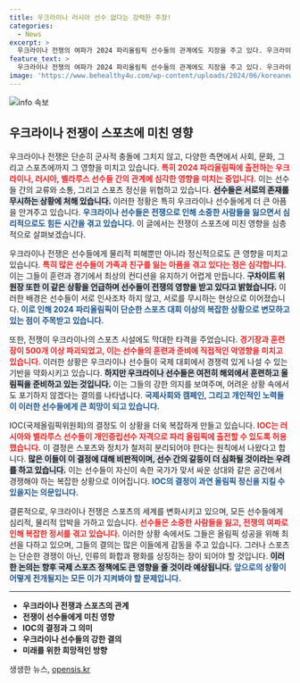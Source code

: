 ```yaml
---
title: 우크라이나 러시아 선수 없다는 강력한 주장!
categories:
  - News
excerpt: >
  우크라이나 전쟁의 여파가 2024 파리올림픽 선수들의 관계에도 지장을 주고 있다. 우크라이나 국가올림픽위원회는 러시아와 벨라루스 선수들에게 무관심한 태도를 고수하고 있으며, 전쟁의 상처가 깊어지는 상황에서 재난을 겪은 선수들의 이야기와 배경이 주목받고 있다.
feature_text: >
  우크라이나 전쟁의 여파가 2024 파리올림픽 선수들의 관계에도 지장을 주고 있다. 우크라이나 국가올림픽위원회는 러시아와 벨라루스 선수들에게 무관심한 태도를 고수하고 있으며, 전쟁의 상처가 깊어지는 상황에서 재난을 겪은 선수들의 이야기와 배경이 주목받고 있다.
image: 'https://www.behealthy4u.com/wp-content/uploads/2024/06/koreanews.jpg'
---
```


<p><img src="https://www.behealthy4u.com/wp-content/uploads/2024/06/koreanews.jpg" alt="info 속보" /></p>

<h2 data-ke-size="size26">우크라이나 전쟁이 스포츠에 미친 영향</h2>

<p data-ke-size="size16"></p> 

<p>우크라이나 전쟁은 단순히 군사적 충돌에 그치지 않고, 다양한 측면에서 사회, 문화, 그리고 스포츠에까지 그 영향을 미치고 있습니다. <b><span style="color: #ee2323;">특히 2024 파리올림픽에 출전하는 우크라이나, 러시아, 벨라루스 선수들 간의 관계에 심각한 영향을 미치는 중입니다.</span></b> 이는 선수들 간의 교류와 소통, 그리고 스포츠 정신을 위협하고 있습니다. <b><span style="background-color: #21538527;">선수들은 서로의 존재를 무시하는 상황에 처해 있습니다.</span></b> 이러한 정황은 특히 우크라이나 선수들에게 더 큰 아픔을 안겨주고 있습니다. <b><span style="color: #1a5490;">우크라이나 선수들은 전쟁으로 인해 소중한 사람들을 잃으면서 심리적으로도 힘든 시간을 겪고 있습니다.</span></b> 이 글에서는 전쟁이 스포츠에 미친 영향을 심층적으로 살펴보겠습니다.</p>

<p data-ke-size="size16"></p>

<p>우크라이나 전쟁은 선수들에게 물리적 피해뿐만 아니라 정신적으로도 큰 영향을 미치고 있습니다. <b><span style="color: #ee2323;">특히 많은 선수들이 가족과 친구를 잃는 아픔을 겪고 있다는 점은 심각합니다.</span></b> 이는 그들이 훈련과 경기에서 최상의 컨디션을 유지하기 어렵게 만듭니다. <b><span style="background-color: #21538527;">구차이트 위원장 또한 이 같은 상황을 언급하며 선수들이 전쟁의 영향을 받고 있다고 밝혔습니다.</span></b> 이러한 배경은 선수들이 서로 인사조차 하지 않고, 서로를 무시하는 현상으로 이어졌습니다. <b><span style="color: #1a5490;">이로 인해 2024 파리올림픽이 단순한 스포츠 대회 이상의 복잡한 상황으로 변모하고 있는 점이 주목받고 있습니다.</span></b></p>

<p data-ke-size="size16"></p>

<p>또한, 전쟁이 우크라이나의 스포츠 시설에도 막대한 타격을 주었습니다. <b><span style="color: #ee2323;">경기장과 훈련장이 500개 이상 파괴되었고, 이는 선수들의 훈련과 준비에 직접적인 악영향을 미치고 있습니다.</span></b> 이러한 상황은 우크라이나 선수들이 국제 대회에서 경쟁력 있게 나설 수 있는 기반을 약화시키고 있습니다. <b><span style="background-color: #21538527;">하지만 우크라이나 선수들은 여전히 해외에서 훈련하고 올림픽을 준비하고 있는 것입니다.</span></b> 이는 그들의 강한 의지를 보여주며, 어려운 상황 속에서도 포기하지 않겠다는 결의를 나타냅니다. <b><span style="color: #1a5490;">국제사회와 캠페인, 그리고 개인적인 노력들이 이러한 선수들에게 큰 희망이 되고 있습니다.</span></b></p>

<p data-ke-size="size16"></p>

<p>IOC(국제올림픽위원회)의 결정도 이 상황을 더욱 복잡하게 만들고 있습니다. <b><span style="color: #ee2323;">IOC는 러시아와 벨라루스 선수들이 개인중립선수 자격으로 파리 올림픽에 출전할 수 있도록 허용했습니다.</span></b> 이 결정은 스포츠와 정치가 철저히 분리되어야 한다는 원칙에서 나왔다고 합니다. <b><span style="background-color: #21538527;">많은 이들이 이 결정에 대해 비판적이며, 선수 간의 갈등이 더 심화될 것이라는 우려를 하고 있습니다.</span></b> 이는 선수들이 자신이 속한 국가가 맞서 싸운 상대와 같은 공간에서 경쟁해야 하는 복잡한 상황으로 이어집니다. <b><span style="color: #1a5490;">IOC의 결정이 과연 올림픽 정신을 지킬 수 있을지는 의문입니다.</span></b></p>

<p data-ke-size="size16"></p>

<p>결론적으로, 우크라이나 전쟁은 스포츠의 세계를 변화시키고 있으며, 모든 선수들에게 심리적, 물리적 압박을 가하고 있습니다. <b><span style="color: #ee2323;">선수들은 소중한 사람들을 잃고, 전쟁의 여파로 인해 복잡한 정서를 겪고 있습니다.</span></b> 이러한 상황 속에서도 그들은 올림픽 성공을 위해 최선을 다하고 있으며, 그들의 결의는 많은 이들에게 감동을 주고 있습니다. 그러나 스포츠는 단순한 경쟁이 아닌, 인류의 화합과 평화를 상징하는 장이 되어야 할 것입니다. <b><span style="background-color: #21538527;">이러한 논의는 향후 국제 스포츠 정책에도 큰 영향을 줄 것이라 예상됩니다.</span></b> <b><span style="color: #1a5490;">앞으로의 상황이 어떻게 전개될지는 모든 이가 지켜봐야 할 문제입니다.</span></b> </p>

<hr>

<ul>
  <li><b>우크라이나 전쟁과 스포츠의 관계</b></li>
  <li><b>전쟁이 선수들에게 미친 영향</b></li>
  <li><b>IOC의 결정과 그 의미</b></li>
  <li><b>우크라이나 선수들의 강한 결의</b></li>
  <li><b>미래를 위한 희망적인 방향</b></li>
</ul>

<p data-ke-size="size16"></p>
생생한 뉴스, <a href="https://opensis.kr" rel="dofollow">opensis.kr</a>


